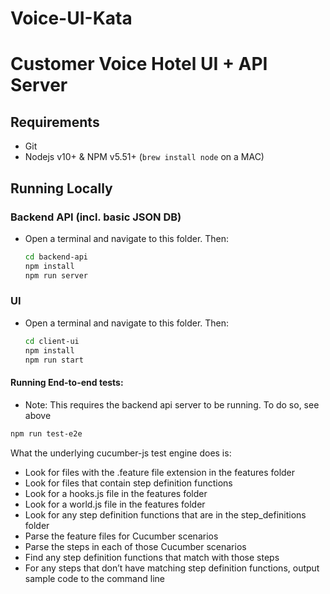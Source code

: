 # Voice-UI-Kata

# Customer Voice Hotel UI + API Server

## Requirements

* Git
* Nodejs v10+ & NPM v5.51+ (`brew install node` on a MAC)

## Running Locally

### Backend API (incl. basic JSON DB)

- Open a terminal and navigate to this folder. Then:

    ```bash
    cd backend-api
    npm install
    npm run server
    ```

### UI

- Open a terminal and navigate to this folder. Then:

    ```bash
    cd client-ui
    npm install
    npm run start
    ```

#### Running End-to-end tests:

- Note: This requires the backend api server to be running. To do so, see above

```bash
npm run test-e2e
```

What the underlying cucumber-js test engine does is:

 - Look for files with the .feature file extension in the features folder
 - Look for files that contain step definition functions
 - Look for a hooks.js file in the features folder
 - Look for a world.js file in the features folder
 - Look for any step definition functions that are in the step_definitions folder
 - Parse the feature files for Cucumber scenarios
 - Parse the steps in each of those Cucumber scenarios
 - Find any step definition functions that match with those steps
 - For any steps that don’t have matching step definition functions, output sample code to the command line

